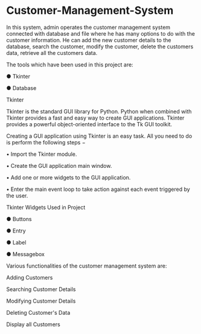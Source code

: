 # Customer-Management-System
In this system, admin operates the customer management system connected with database and file where he has many options to do with the customer information. He can add the new customer details to the database, search the customer, modify the customer, delete the customers data, retrieve all the customers data.

The tools which have been used in this project are:

●	Tkinter

●	Database

Tkinter

Tkinter is the standard GUI library for Python. Python when combined with Tkinter provides a fast and easy way to create GUI applications. Tkinter provides a powerful object-oriented interface to the Tk GUI toolkit.

Creating a GUI application using Tkinter is an easy task. All you need to do is perform the following steps −

•	Import the Tkinter module.

•	Create the GUI application main window.

•	Add one or more widgets to the GUI application.

•	Enter the main event loop to take action against each event triggered by the user.

		
Tkinter Widgets Used in Project

●	Buttons

●	Entry

●	Label

●	Messagebox




Various functionalities of the customer management system are:

Adding Customers

Searching Customer Details

Modifying Customer Details

Deleting Customer's Data

Display all Customers
